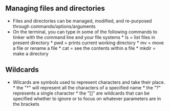 ## Managing files and directories 

* Files and directories can be managed, modified, and re-purposed through commands/options/arguments
* On the terminal, you can type in some of the following commands to tinker with the command line and your file systems
      * ls = list files in present directory 
      * pwd = prints current working directory 
      * mv = move a file or rename a file
      * cat = see the contents within a file
      * mkdir = make a directory 

## Wildcards 
* Wilcards are symbols used to represent characters and take their place.
      *  the "*" will represent all the characters  of a specified name
      *  the "?" represents a single character 
      *  the "[]" are wildcards that can be specified whether to ignore or to focus on whatever parameters are in the brackets

